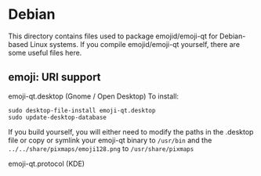 
Debian
====================
This directory contains files used to package emojid/emoji-qt
for Debian-based Linux systems. If you compile emojid/emoji-qt yourself, there are some useful files here.

## emoji: URI support ##


emoji-qt.desktop  (Gnome / Open Desktop)
To install:

	sudo desktop-file-install emoji-qt.desktop
	sudo update-desktop-database

If you build yourself, you will either need to modify the paths in
the .desktop file or copy or symlink your emoji-qt binary to `/usr/bin`
and the `../../share/pixmaps/emoji128.png` to `/usr/share/pixmaps`

emoji-qt.protocol (KDE)

